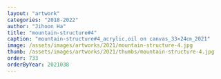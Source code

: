 ```yaml
---
layout: "artwork"
categories: "2018-2022"
author: "Jihoon Ha"
title: "mountain-structure#4"
caption: "mountain-structure#4_acrylic,oil on canvas_33×24㎝_2021"
image: /assets/images/artworks/2021/mountain-structure-4.jpg
thumb: /assets/images/artworks/2021/thumbs/mountain-structure-4.jpg
order: 733
orderByYear: 2021038
---
```

